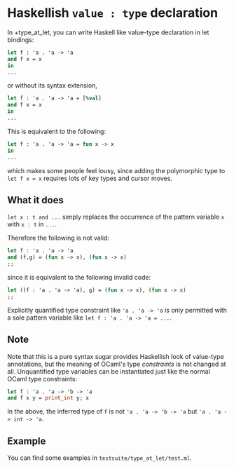 Haskellish `value : type` declaration
======================================

In +type_at_let, you can write Haskell like value-type declaration
in let bindings:

```ocaml
let f : 'a . 'a -> 'a 
and f x = x
in
...
```

or without its syntax extension,

```ocaml
let f : 'a . 'a -> 'a = [%val]
and f x = x
in
...
```

This is equivalent to the following:

```ocaml
let f : 'a . 'a -> 'a = fun x -> x
in
...
```

which makes some people feel lousy, since adding the polymorphic type
to `let f x = x` requires lots of key types and cursor moves.

What it does
-------------------------------

`let x : t and ...` simply replaces the occurrence of the pattern variable
`x` with `x : t` in `...`. 

Therefore the following is not valid:

```ocaml
let f : 'a . 'a -> 'a 
and (f,g) = (fun x -> x), (fun x -> x)
;;
```

since it is equivalent to the following invalid code:

```ocaml
let ((f : 'a . 'a -> 'a), g) = (fun x -> x), (fun x -> x)
;;
```

Explicitly quantified type constraint like `'a . 'a -> 'a` is only
permitted with a sole pattern variable like `let f : 'a . 'a -> 'a = ...`.

Note
-------------------------------

Note that this is a pure syntax sugar provides Haskellish look of 
value-type annotations, but the meaning of OCaml's type *constraints* 
is not changed at all. Unquantified type variables can be instantiated
just like the normal OCaml type constraints:

```ocaml
let f : 'a . 'a -> 'b -> 'a 
and f x y = print_int y; x
```

In the above, the inferred type of `f` is not `'a . 'a -> 'b -> 'a`
but `'a . 'a -> int -> 'a`.

Example
-------------------------

You can find some examples in `testsuite/type_at_let/test.ml`.
